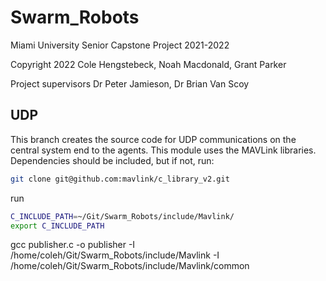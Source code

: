 # Swarm_Robots
Miami University Senior Capstone Project 2021-2022

Copyright 2022 Cole Hengstebeck, Noah Macdonald, Grant Parker 

Project supervisors Dr Peter Jamieson, Dr Brian Van Scoy

## UDP
This branch creates the source code for UDP communications on the central system end to the agents. This module uses the MAVLink libraries. Dependencies should be included, but if not, run:
```bash
git clone git@github.com:mavlink/c_library_v2.git
```

run
```bash
C_INCLUDE_PATH=~/Git/Swarm_Robots/include/Mavlink/
export C_INCLUDE_PATH
```

gcc publisher.c -o publisher -I /home/coleh/Git/Swarm_Robots/include/Mavlink -I /home/coleh/Git/Swarm_Robots/include/Mavlink/common